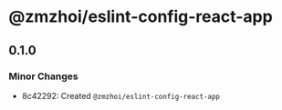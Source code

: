 # @zmzhoi/eslint-config-react-app

## 0.1.0

### Minor Changes

- 8c42292: Created `@zmzhoi/eslint-config-react-app`
